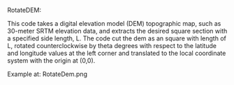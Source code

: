 RotateDEM:

This code takes a digital elevation model (DEM) topographic map, such as 30-meter SRTM elevation data, and extracts the desired square section with a specified side length, L.
The code cut the dem as an square with length of L, rotated counterclockwise by theta degrees with respect to the latitude and longitude values at the left corner and  translated to the local coordinate system with the origin at (0,0).

Example at: RotateDem.png
